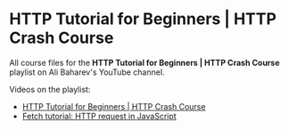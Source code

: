 
# HTTP Tutorial for Beginners | HTTP Crash Course

All course files for the **HTTP Tutorial for Beginners | HTTP Crash Course**
playlist on Ali Baharev's YouTube channel.

Videos on the playlist:

 - [HTTP Tutorial for Beginners | HTTP Crash Course](https://youtu.be/oBHIvfZAmvQ)
 - [Fetch tutorial: HTTP request in JavaScript](https://youtu.be/oBHIvfZAmvQ)

